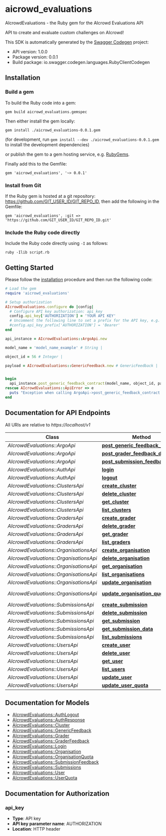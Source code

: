# aicrowd_evaluations

AIcrowdEvaluations - the Ruby gem for the AIcrowd Evaluations API

API to create and evaluate custom challenges on AIcrowd!

This SDK is automatically generated by the [Swagger Codegen](https://github.com/swagger-api/swagger-codegen) project:

- API version: 1.0.0
- Package version: 0.0.1
- Build package: io.swagger.codegen.languages.RubyClientCodegen

## Installation

### Build a gem

To build the Ruby code into a gem:

```shell
gem build aicrowd_evaluations.gemspec
```

Then either install the gem locally:

```shell
gem install ./aicrowd_evaluations-0.0.1.gem
```
(for development, run `gem install --dev ./aicrowd_evaluations-0.0.1.gem` to install the development dependencies)

or publish the gem to a gem hosting service, e.g. [RubyGems](https://rubygems.org/).

Finally add this to the Gemfile:

    gem 'aicrowd_evaluations', '~> 0.0.1'

### Install from Git

If the Ruby gem is hosted at a git repository: https://github.com/GIT_USER_ID/GIT_REPO_ID, then add the following in the Gemfile:

    gem 'aicrowd_evaluations', :git => 'https://github.com/GIT_USER_ID/GIT_REPO_ID.git'

### Include the Ruby code directly

Include the Ruby code directly using `-I` as follows:

```shell
ruby -Ilib script.rb
```

## Getting Started

Please follow the [installation](#installation) procedure and then run the following code:
```ruby
# Load the gem
require 'aicrowd_evaluations'

# Setup authorization
AIcrowdEvaluations.configure do |config|
  # Configure API key authorization: api_key
  config.api_key['AUTHORIZATION'] = 'YOUR API KEY'
  # Uncomment the following line to set a prefix for the API key, e.g. 'Bearer' (defaults to nil)
  #config.api_key_prefix['AUTHORIZATION'] = 'Bearer'
end

api_instance = AIcrowdEvaluations::ArgoApi.new

model_name = 'model_name_example' # String | 

object_id = 56 # Integer | 

payload = AIcrowdEvaluations::GenericFeedback.new # GenericFeedback | 


begin
  api_instance.post_generic_feedback_contract(model_name, object_id, payload)
rescue AIcrowdEvaluations::ApiError => e
  puts "Exception when calling ArgoApi->post_generic_feedback_contract: #{e}"
end

```

## Documentation for API Endpoints

All URIs are relative to *https://localhost/v1*

Class | Method | HTTP request | Description
------------ | ------------- | ------------- | -------------
*AIcrowdEvaluations::ArgoApi* | [**post_generic_feedback_contract**](docs/ArgoApi.md#post_generic_feedback_contract) | **POST** /argo/{model_name}/{object_id} | 
*AIcrowdEvaluations::ArgoApi* | [**post_grader_feedback_dao**](docs/ArgoApi.md#post_grader_feedback_dao) | **POST** /argo/graders/{grader_id} | 
*AIcrowdEvaluations::ArgoApi* | [**post_submission_feedback_dao**](docs/ArgoApi.md#post_submission_feedback_dao) | **POST** /argo/submissions/{submission_id} | 
*AIcrowdEvaluations::AuthApi* | [**login**](docs/AuthApi.md#login) | **POST** /auth/login | 
*AIcrowdEvaluations::AuthApi* | [**logout**](docs/AuthApi.md#logout) | **POST** /auth/logout | 
*AIcrowdEvaluations::ClustersApi* | [**create_cluster**](docs/ClustersApi.md#create_cluster) | **POST** /clusters/ | 
*AIcrowdEvaluations::ClustersApi* | [**delete_cluster**](docs/ClustersApi.md#delete_cluster) | **DELETE** /clusters/{cluster_id} | 
*AIcrowdEvaluations::ClustersApi* | [**get_cluster**](docs/ClustersApi.md#get_cluster) | **GET** /clusters/{cluster_id} | 
*AIcrowdEvaluations::ClustersApi* | [**list_clusters**](docs/ClustersApi.md#list_clusters) | **GET** /clusters/ | 
*AIcrowdEvaluations::GradersApi* | [**create_grader**](docs/GradersApi.md#create_grader) | **POST** /graders/ | 
*AIcrowdEvaluations::GradersApi* | [**delete_grader**](docs/GradersApi.md#delete_grader) | **DELETE** /graders/{grader_id} | 
*AIcrowdEvaluations::GradersApi* | [**get_grader**](docs/GradersApi.md#get_grader) | **GET** /graders/{grader_id} | 
*AIcrowdEvaluations::GradersApi* | [**list_graders**](docs/GradersApi.md#list_graders) | **GET** /graders/ | 
*AIcrowdEvaluations::OrganisationsApi* | [**create_organisation**](docs/OrganisationsApi.md#create_organisation) | **POST** /organisations/ | 
*AIcrowdEvaluations::OrganisationsApi* | [**delete_organisation**](docs/OrganisationsApi.md#delete_organisation) | **DELETE** /organisations/{organisation_id} | 
*AIcrowdEvaluations::OrganisationsApi* | [**get_organisation**](docs/OrganisationsApi.md#get_organisation) | **GET** /organisations/{organisation_id} | 
*AIcrowdEvaluations::OrganisationsApi* | [**list_organisations**](docs/OrganisationsApi.md#list_organisations) | **GET** /organisations/ | 
*AIcrowdEvaluations::OrganisationsApi* | [**update_organisation**](docs/OrganisationsApi.md#update_organisation) | **PUT** /organisations/{organisation_id} | 
*AIcrowdEvaluations::OrganisationsApi* | [**update_organisation_quota**](docs/OrganisationsApi.md#update_organisation_quota) | **PUT** /organisations/{organisation_id}/addquota | 
*AIcrowdEvaluations::SubmissionsApi* | [**create_submission**](docs/SubmissionsApi.md#create_submission) | **POST** /submissions/ | 
*AIcrowdEvaluations::SubmissionsApi* | [**delete_submission**](docs/SubmissionsApi.md#delete_submission) | **DELETE** /submissions/{submission_id} | 
*AIcrowdEvaluations::SubmissionsApi* | [**get_submission**](docs/SubmissionsApi.md#get_submission) | **GET** /submissions/{submission_id} | 
*AIcrowdEvaluations::SubmissionsApi* | [**get_submission_data**](docs/SubmissionsApi.md#get_submission_data) | **GET** /submissions/{submission_id}/data | 
*AIcrowdEvaluations::SubmissionsApi* | [**list_submissions**](docs/SubmissionsApi.md#list_submissions) | **GET** /submissions/ | 
*AIcrowdEvaluations::UsersApi* | [**create_user**](docs/UsersApi.md#create_user) | **POST** /users/ | 
*AIcrowdEvaluations::UsersApi* | [**delete_user**](docs/UsersApi.md#delete_user) | **DELETE** /users/{user_id} | 
*AIcrowdEvaluations::UsersApi* | [**get_user**](docs/UsersApi.md#get_user) | **GET** /users/{user_id} | 
*AIcrowdEvaluations::UsersApi* | [**list_users**](docs/UsersApi.md#list_users) | **GET** /users/ | 
*AIcrowdEvaluations::UsersApi* | [**update_user**](docs/UsersApi.md#update_user) | **PUT** /users/{user_id} | 
*AIcrowdEvaluations::UsersApi* | [**update_user_quota**](docs/UsersApi.md#update_user_quota) | **PUT** /users/{user_id}/addquota | 


## Documentation for Models

 - [AIcrowdEvaluations::AuthLogout](docs/AuthLogout.md)
 - [AIcrowdEvaluations::AuthResponse](docs/AuthResponse.md)
 - [AIcrowdEvaluations::Cluster](docs/Cluster.md)
 - [AIcrowdEvaluations::GenericFeedback](docs/GenericFeedback.md)
 - [AIcrowdEvaluations::Grader](docs/Grader.md)
 - [AIcrowdEvaluations::GraderFeedback](docs/GraderFeedback.md)
 - [AIcrowdEvaluations::Login](docs/Login.md)
 - [AIcrowdEvaluations::Organisation](docs/Organisation.md)
 - [AIcrowdEvaluations::OrganisationQuota](docs/OrganisationQuota.md)
 - [AIcrowdEvaluations::SubmissionFeedback](docs/SubmissionFeedback.md)
 - [AIcrowdEvaluations::Submissions](docs/Submissions.md)
 - [AIcrowdEvaluations::User](docs/User.md)
 - [AIcrowdEvaluations::UserQuota](docs/UserQuota.md)


## Documentation for Authorization


### api_key

- **Type**: API key
- **API key parameter name**: AUTHORIZATION
- **Location**: HTTP header


